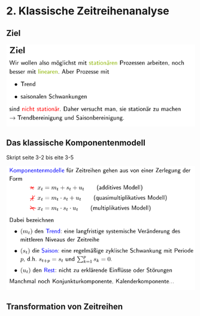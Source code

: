 # 2. Klassische Zeitreihenanalyse

## Ziel

![](.gitbook/assets/c-ziel.PNG)

## Das klassische Komponentenmodell 

Skript seite 3-2 bis eite 3-5

![](.gitbook/assets/1-komponenten.PNG)

## Transformation von Zeitreihen 



